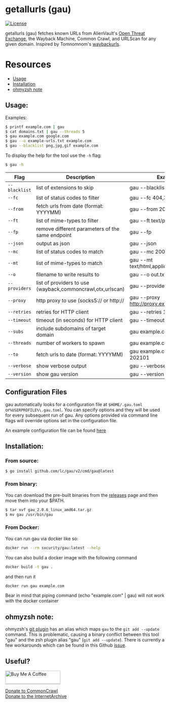 # getallurls (gau)
[![License](https://img.shields.io/badge/license-MIT-_red.svg)](https://opensource.org/licenses/MIT)

getallurls (gau) fetches known URLs from AlienVault's [Open Threat Exchange](https://otx.alienvault.com), the Wayback Machine, Common Crawl, and URLScan for any given domain. Inspired by Tomnomnom's [waybackurls](https://github.com/tomnomnom/waybackurls).

# Resources
- [Usage](#usage)
- [Installation](#installation)
- [ohmyzsh note](#ohmyzsh-note)

## Usage:
Examples:

```bash
$ printf example.com | gau
$ cat domains.txt | gau --threads 5
$ gau example.com google.com
$ gau --o example-urls.txt example.com
$ gau --blacklist png,jpg,gif example.com
```

To display the help for the tool use the `-h` flag:

```bash
$ gau -h
```

| Flag | Description | Example |
|------|-------------|---------|
|`--blacklist`| list of extensions to skip | gau --blacklist ttf,woff,svg,png|
|`--fc`| list of status codes to filter | gau --fc 404,302 |
|`--from`| fetch urls from date (format: YYYYMM) | gau --from 202101 |
|`--ft`| list of mime-types to filter | gau --ft text/plain|
|`--fp`| remove different parameters of the same endpoint | gau --fp|
|`--json`| output as json | gau --json |
|`--mc`| list of status codes to match | gau --mc 200,500 |
|`--mt`| list of mime-types to match |gau --mt text/html,application/json|
|`--o`| filename to write results to | gau --o out.txt |
|`--providers`| list of providers to use (wayback,commoncrawl,otx,urlscan) | gau --providers wayback|
|`--proxy`| http proxy to use (socks5:// or http:// | gau --proxy http://proxy.example.com:8080 |
|`--retries`| retries for HTTP client | gau --retries 10 |
|`--timeout`| timeout (in seconds) for HTTP client | gau --timeout 60 |
|`--subs`| include subdomains of target domain | gau example.com --subs |
|`--threads`| number of workers to spawn | gau example.com --threads |
|`--to`| fetch urls to date (format: YYYYMM) | gau example.com --to 202101 |
|`--verbose`| show verbose output | gau --verbose example.com |
|`--version`| show gau version | gau --version|


## Configuration Files
gau automatically looks for a configuration file at `$HOME/.gau.toml` or`%USERPROFILE%\.gau.toml`. You can specify options and they will be used for every subsequent run of gau. Any options provided via command line flags will override options set in the configuration file.

An example configuration file can be found [here](https://github.com/lc/gau/blob/master/.gau.toml)

## Installation:
### From source:
```
$ go install github.com/lc/gau/v2/cmd/gau@latest
```

### From binary:
You can download the pre-built binaries from the [releases](https://github.com/lc/gau/releases/) page and then move them into your $PATH.

```bash
$ tar xvf gau_2.0.6_linux_amd64.tar.gz
$ mv gau /usr/bin/gau
```

### From Docker:
You can run gau via docker like so:
```bash
docker run --rm sxcurity/gau:latest --help
```


You can also build a docker image with the following command
```bash
docker build -t gau .
```
and then run it
```bash
docker run gau example.com
```
Bear in mind that piping command (echo "example.com" | gau) will not work with the docker container


## ohmyzsh note:
ohmyzsh's [git plugin](https://github.com/ohmyzsh/ohmyzsh/tree/master/plugins/git) has an alias which maps `gau` to the `git add --update` command. This is problematic, causing a binary conflict between this tool "gau" and the zsh plugin alias "gau" (`git add --update`). There is currently a few workarounds which can be found in this Github [issue](https://github.com/lc/gau/issues/8). 


## Useful?

<a href="http://buymeacoff.ee/cdl" target="_blank"><img src="https://www.buymeacoffee.com/assets/img/custom_images/orange_img.png" alt="Buy Me A Coffee" style="height: 41px !important;width: 174px !important;box-shadow: 0px 3px 2px 0px rgba(190, 190, 190, 0.5) !important;-webkit-box-shadow: 0px 3px 2px 0px rgba(190, 190, 190, 0.5) !important;" ></a>

<a href="https://commoncrawl.org/donate/">Donate to CommonCrawl</a><br>
<a href="https://archive.org/donate">Donate to the InternetArchive</a>
